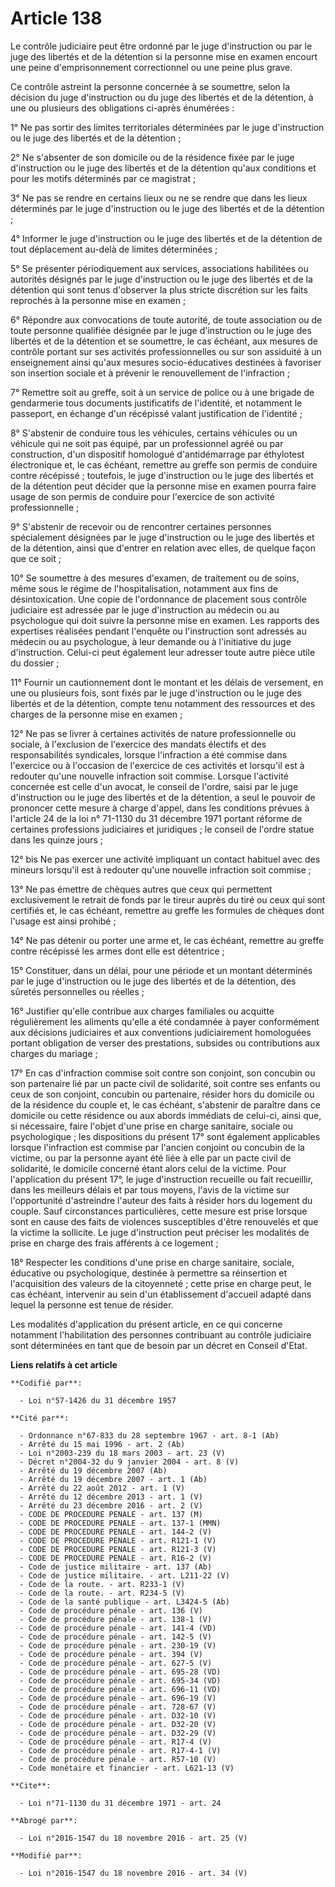 # Article 138

Le contrôle judiciaire peut être ordonné par le juge d'instruction ou par le juge des libertés et de la détention si la
personne mise en examen encourt une peine d'emprisonnement correctionnel ou une peine plus grave. 

Ce contrôle astreint la personne concernée à se soumettre, selon la décision du juge d'instruction ou du juge des libertés et
de la détention, à une ou plusieurs des obligations ci-après énumérées : 

1° Ne pas sortir des limites territoriales déterminées par le juge d'instruction ou le juge des libertés et de la
détention ; 

2° Ne s'absenter de son domicile ou de la résidence fixée par le juge d'instruction ou le juge des libertés et de la
détention qu'aux conditions et pour les motifs déterminés par ce magistrat ; 

3° Ne pas se rendre en certains lieux ou ne se rendre que dans les lieux déterminés par le juge d'instruction ou le juge des
libertés et de la détention ; 

4° Informer le juge d'instruction ou le juge des libertés et de la détention de tout déplacement au-delà de limites
déterminées ; 

5° Se présenter périodiquement aux services, associations habilitées ou autorités désignés par le juge d'instruction ou le
juge des libertés et de la détention qui sont tenus d'observer la plus stricte discrétion sur les faits reprochés à la
personne mise en examen ; 

6° Répondre aux convocations de toute autorité, de toute association ou de toute personne qualifiée désignée par le juge
d'instruction ou le juge des libertés et de la détention et se soumettre, le cas échéant, aux mesures de contrôle portant sur
ses activités professionnelles ou sur son assiduité à un enseignement ainsi qu'aux mesures socio-éducatives destinées à
favoriser son insertion sociale et à prévenir le renouvellement de l'infraction ; 

7° Remettre soit au greffe, soit à un service de police ou à une brigade de gendarmerie tous documents justificatifs de
l'identité, et notamment le passeport, en échange d'un récépissé valant justification de l'identité ; 

8° S'abstenir de conduire tous les véhicules, certains véhicules ou un véhicule qui ne soit pas équipé, par un professionnel
agréé ou par construction, d'un dispositif homologué d'antidémarrage par éthylotest électronique et, le cas échéant, remettre
au greffe son permis de conduire contre récépissé ; toutefois, le juge d'instruction ou le juge des libertés et de la
détention peut décider que la personne mise en examen pourra faire usage de son permis de conduire pour l'exercice de son
activité professionnelle ; 

9° S'abstenir de recevoir ou de rencontrer certaines personnes spécialement désignées par le juge d'instruction ou le juge
des libertés et de la détention, ainsi que d'entrer en relation avec elles, de quelque façon que ce soit ; 

10° Se soumettre à des mesures d'examen, de traitement ou de soins, même sous le régime de l'hospitalisation, notamment aux
fins de désintoxication. Une copie de l'ordonnance de placement sous contrôle judiciaire est adressée par le juge
d'instruction au médecin ou au psychologue qui doit suivre la personne mise en examen. Les rapports des expertises réalisées
pendant l'enquête ou l'instruction sont adressés au médecin ou au psychologue, à leur demande ou à l'initiative du juge
d'instruction. Celui-ci peut également leur adresser toute autre pièce utile du dossier ; 

11° Fournir un cautionnement dont le montant et les délais de versement, en une ou plusieurs fois, sont fixés par le juge
d'instruction ou le juge des libertés et de la détention, compte tenu notamment des ressources et des charges de la personne
mise en examen ; 

12° Ne pas se livrer à certaines activités de nature professionnelle ou sociale, à l'exclusion de l'exercice des mandats
électifs et des responsabilités syndicales, lorsque l'infraction a été commise dans l'exercice ou à l'occasion de l'exercice
de ces activités et lorsqu'il est à redouter qu'une nouvelle infraction soit commise. Lorsque l'activité concernée est celle
d'un avocat, le conseil de l'ordre, saisi par le juge d'instruction ou le juge des libertés et de la détention, a seul le
pouvoir de prononcer cette mesure à charge d'appel, dans les conditions prévues à l'article 24 de la loi n° 71-1130 du 31
décembre 1971 portant réforme de certaines professions judiciaires et juridiques ; le conseil de l'ordre statue dans les
quinze jours ;

12° bis Ne pas exercer une activité impliquant un contact habituel avec des mineurs lorsqu'il est à redouter qu'une nouvelle
infraction soit commise ;

13° Ne pas émettre de chèques autres que ceux qui permettent exclusivement le retrait de fonds par le tireur auprès du tiré
ou ceux qui sont certifiés et, le cas échéant, remettre au greffe les formules de chèques dont l'usage est ainsi prohibé ; 

14° Ne pas détenir ou porter une arme et, le cas échéant, remettre au greffe contre récépissé les armes dont elle est
détentrice ; 

15° Constituer, dans un délai, pour une période et un montant déterminés par le juge d'instruction ou le juge des libertés et
de la détention, des sûretés personnelles ou réelles ; 

16° Justifier qu'elle contribue aux charges familiales ou acquitte régulièrement les aliments qu'elle a été condamnée à payer
conformément aux décisions judiciaires et aux conventions judiciairement homologuées portant obligation de verser des
prestations, subsides ou contributions aux charges du mariage ; 

17° En cas d'infraction commise soit contre son conjoint, son concubin ou son partenaire lié par un pacte civil de
solidarité, soit contre ses enfants ou ceux de son conjoint, concubin ou partenaire, résider hors du domicile ou de la
résidence du couple et, le cas échéant, s'abstenir de paraître dans ce domicile ou cette résidence ou aux abords immédiats de
celui-ci, ainsi que, si nécessaire, faire l'objet d'une prise en charge sanitaire, sociale ou psychologique ; les
dispositions du présent 17° sont également applicables lorsque l'infraction est commise par l'ancien conjoint ou concubin de
la victime, ou par la personne ayant été liée à elle par un pacte civil de solidarité, le domicile concerné étant alors celui
de la victime. Pour l'application du présent 17°, le juge d'instruction recueille ou fait recueillir, dans les meilleurs
délais et par tous moyens, l'avis de la victime sur l'opportunité d'astreindre l'auteur des faits à résider hors du logement
du couple. Sauf circonstances particulières, cette mesure est prise lorsque sont en cause des faits de violences susceptibles
d'être renouvelés et que la victime la sollicite. Le juge d'instruction peut préciser les modalités de prise en charge des
frais afférents à ce logement ;

18° Respecter les conditions d'une prise en charge sanitaire, sociale, éducative ou psychologique, destinée à permettre sa
réinsertion et l'acquisition des valeurs de la citoyenneté ; cette prise en charge peut, le cas échéant, intervenir au sein
d'un établissement d'accueil adapté dans lequel la personne est tenue de résider. 

Les modalités d'application du présent article, en ce qui concerne notamment l'habilitation des personnes contribuant au
contrôle judiciaire sont déterminées en tant que de besoin par un décret en Conseil d'Etat.

**Liens relatifs à cet article**

	**Codifié par**:

	  - Loi n°57-1426 du 31 décembre 1957

	**Cité par**:

	  - Ordonnance n°67-833 du 28 septembre 1967 - art. 8-1 (Ab)
	  - Arrêté du 15 mai 1996 - art. 2 (Ab)
	  - Loi n°2003-239 du 18 mars 2003 - art. 23 (V)
	  - Décret n°2004-32 du 9 janvier 2004 - art. 8 (V)
	  - Arrêté du 19 décembre 2007 (Ab)
	  - Arrêté du 19 décembre 2007 - art. 1 (Ab)
	  - Arrêté du 22 août 2012 - art. 1 (V)
	  - Arrêté du 12 décembre 2013 - art. 1 (V)
	  - Arrêté du 23 décembre 2016 - art. 2 (V)
	  - CODE DE PROCEDURE PENALE - art. 137 (M)
	  - CODE DE PROCEDURE PENALE - art. 137-1 (MMN)
	  - CODE DE PROCEDURE PENALE - art. 144-2 (V)
	  - CODE DE PROCEDURE PENALE - art. R121-1 (V)
	  - CODE DE PROCEDURE PENALE - art. R121-3 (V)
	  - CODE DE PROCEDURE PENALE - art. R16-2 (V)
	  - Code de justice militaire - art. 137 (Ab)
	  - Code de justice militaire. - art. L211-22 (V)
	  - Code de la route. - art. R233-1 (V)
	  - Code de la route. - art. R234-5 (V)
	  - Code de la santé publique - art. L3424-5 (Ab)
	  - Code de procédure pénale - art. 136 (V)
	  - Code de procédure pénale - art. 138-1 (V)
	  - Code de procédure pénale - art. 141-4 (VD)
	  - Code de procédure pénale - art. 142-5 (V)
	  - Code de procédure pénale - art. 230-19 (V)
	  - Code de procédure pénale - art. 394 (V)
	  - Code de procédure pénale - art. 627-5 (V)
	  - Code de procédure pénale - art. 695-28 (VD)
	  - Code de procédure pénale - art. 695-34 (VD)
	  - Code de procédure pénale - art. 696-11 (VD)
	  - Code de procédure pénale - art. 696-19 (V)
	  - Code de procédure pénale - art. 728-67 (V)
	  - Code de procédure pénale - art. D32-10 (V)
	  - Code de procédure pénale - art. D32-20 (V)
	  - Code de procédure pénale - art. D32-29 (V)
	  - Code de procédure pénale - art. R17-4 (V)
	  - Code de procédure pénale - art. R17-4-1 (V)
	  - Code de procédure pénale - art. R57-10 (V)
	  - Code monétaire et financier - art. L621-13 (V)

	**Cite**:

	  - Loi n°71-1130 du 31 décembre 1971 - art. 24

	**Abrogé par**:

	  - Loi n°2016-1547 du 18 novembre 2016 - art. 25 (V)

	**Modifié par**:

	  - Loi n°2016-1547 du 18 novembre 2016 - art. 34 (V)
